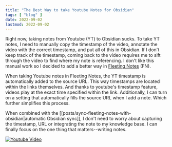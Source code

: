 ```yaml
---
title: "The Best Way to take Youtube Notes for Obsidian"
tags: [ "blog" ]
date: 2022-09-02
lastmod: 2022-09-02
---
```

Right now, taking notes from Youtube (YT) to Obsidian sucks. To take YT notes, I need to manually copy the timestamp of the video, annotate the video with the correct timestamp, and put all of this in Obsidian. If I don't keep track of the timestamp, coming back to the video requires me to sift through the video to find where my note is referencing. I don't like this manual work so I decided to add a better way in [Fleeting Notes](https://fleetingnotes.app) (FN).

When taking Youtube notes in Fleeting Notes, the YT timestamp is automatically added to the source URL. This way timestamps are located within the links themselves. And thanks to youtube's timestamp feature, videos play at the exact time specified within the link. Additionally, I can turn on a setting that automatically fills the source URL when I add a note. Which further simplifies this process. 

When combined with the [[posts/sync-fleeting-notes-with-obsidian|automatic Obsidian sync]], I don't need to worry about capturing the timestamp, URL or integrating the note to my knowledge base. I can finally focus on the one thing that matters--writing notes.

[![Youtube Video](https://img.youtube.com/vi/1YZZ0Nkte1s/0.jpg)](https://www.youtube.com/watch?v=1YZZ0Nkte1s)